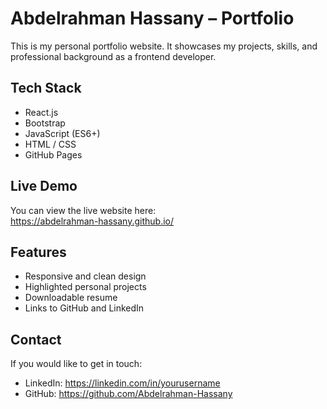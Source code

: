 # Abdelrahman Hassany – Portfolio

This is my personal portfolio website. It showcases my projects, skills, and professional background as a frontend developer.

## Tech Stack

- React.js
- Bootstrap
- JavaScript (ES6+)
- HTML / CSS
- GitHub Pages

## Live Demo

You can view the live website here:  
https://abdelrahman-hassany.github.io/

## Features

- Responsive and clean design
- Highlighted personal projects
- Downloadable resume
- Links to GitHub and LinkedIn

## Contact

If you would like to get in touch:

- LinkedIn: https://linkedin.com/in/yourusername
- GitHub: https://github.com/Abdelrahman-Hassany
